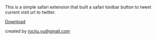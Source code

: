 This is a simple safari extension that built a safari toolbar button to tweet current visit url to twitter.

[Download](http://github.com/downloads/rociiu/tweet-button/tweet_button.safariextz)

created by rociiu.yu@gmail.com